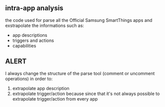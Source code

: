 ## intra-app analysis 
the code used for parse all the Official Samsung SmartThings apps and exstrapolate the informations such as:
  - app descriptions
  - triggers and actions
  - capabilities

## ALERT
I always change the structure of the parse tool (comment or uncomment operations) in order to:
1. extrapolate app description
2. extrapolate trigger/action
because since that it's not always possible to extrapolate trigger/action from every app
